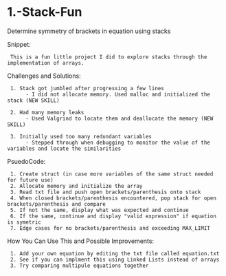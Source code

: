 # 1.-Stack-Fun
Determine symmetry of brackets in equation using stacks

Snippet:

     This is a fun little project I did to explore stacks through the implementation of arrays. 


Challenges and Solutions:

     1. Stack got jumbled after progressing a few lines
          - I did not allocate memory. Used malloc and initialized the stack (NEW SKILL)
     
     2. Had many memory leaks
          - Used Valgrind to locate them and deallocate the memory (NEW SKILL)
     
     3. Initially used too many redundant variables
          - Stepped through when debugging to monitor the value of the variables and locate the similarities 


PsuedoCode:
     
     1. Create struct (in case more variables of the same struct needed for future use)
     2. Allocate memory and initialize the array
     3. Read txt file and push open brackets/parenthesis onto stack
     4. When closed brackets/parenthesis encountered, pop stack for open brackets/parenthesis and compare
     5. If not the same, display what was expected and continue
     6. If the same, continue and display "valid expression" if equation is symetric 
     7. Edge cases for no brackets/parenthesis and exceeding MAX_LIMIT
     

How You Can Use This and Possible Improvements:

     1. Add your own equation by editing the txt file called equation.txt
     2. See if you can implment this using Linked Lists instead of arrays
     3. Try comparing multipule equations together
